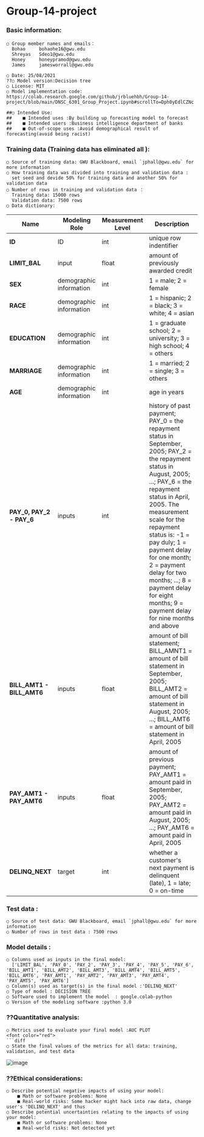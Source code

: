 # Group-14-project
### Basic information:

    ○ Group member names and emails：
      Bohao     bohaohe16@gwu.edu
      Shreyas   Sdeo1@gwu.edu
      Honey     honeypramod@gwu.edu
      James     jamesworrall@gwu.edu
      
    ○ Date: 25/08/2021
    ??○ Model version:Decision tree
    ○ License: MIT
    ○ Model implementation code: https://colab.research.google.com/github/jrbluehbh/Group-14-project/blob/main/DNSC_6301_Group_Project.ipynb#scrollTo=Dph0yEdlCZNc
    
    ##○ Intended Use: 
    ##    ■ Intended uses :By building up forecasting model to forecast
    ##    ■ Intended users :Business intelligence department of banks
    ##    ■ Out-of-scope uses :Avoid demographical result of forecasting(avoid being racist)
        
### Training data (Training data has eliminated all ):

    ○ Source of training data: GWU Blackboard, email `jphall@gwu.edu` for more information
    ○ How training data was divided into training and validation data : 
      set seed and devide 50% for training data and another 50% for validation data
    ○ Number of rows in training and validation data ：
      Training data: 15000 rows 
      Validation data: 7500 rows 
    ○ Data dictionary:
    
| Name | Modeling Role | Measurement Level| Description|
| ---- | ------------- | ---------------- | ---------- |
|**ID**| ID | int | unique row indentifier |
| **LIMIT_BAL** | input | float | amount of previously awarded credit |
| **SEX** | demographic information | int | 1 = male; 2 = female
| **RACE** | demographic information | int | 1 = hispanic; 2 = black; 3 = white; 4 = asian |
| **EDUCATION** | demographic information | int | 1 = graduate school; 2 = university; 3 = high school; 4 = others |
| **MARRIAGE** | demographic information | int | 1 = married; 2 = single; 3 = others |
| **AGE** | demographic information | int | age in years |
| **PAY_0, PAY_2 - PAY_6** | inputs | int | history of past payment; PAY_0 = the repayment status in September, 2005; PAY_2 = the repayment status in August, 2005; ...; PAY_6 = the repayment status in April, 2005. The measurement scale for the repayment status is: -1 = pay duly; 1 = payment delay for one month; 2 = payment delay for two months; ...; 8 = payment delay for eight months; 9 = payment delay for nine months and above |
| **BILL_AMT1 - BILL_AMT6** | inputs | float | amount of bill statement; BILL_AMNT1 = amount of bill statement in September, 2005; BILL_AMT2 = amount of bill statement in August, 2005; ...; BILL_AMT6 = amount of bill statement in April, 2005 |
| **PAY_AMT1 - PAY_AMT6** | inputs | float | amount of previous payment; PAY_AMT1 = amount paid in September, 2005; PAY_AMT2 = amount paid in August, 2005; ...; PAY_AMT6 = amount paid in April, 2005 |
| **DELINQ_NEXT**| target | int | whether a customer's next payment is delinquent (late), 1 = late; 0 = on-time |

        
### Test data :

    ○ Source of test data: GWU Blackboard, email `jphall@gwu.edu` for more information
    ○ Number of rows in test data : 7500 rows
    
### Model details : 

    ○ Columns used as inputs in the final model:
      ['LIMIT_BAL', 'PAY_0', 'PAY_2', 'PAY_3', 'PAY_4', 'PAY_5', 'PAY_6', 'BILL_AMT1', 'BILL_AMT2', 'BILL_AMT3', 'BILL_AMT4', 'BILL_AMT5', 'BILL_AMT6', 'PAY_AMT1', 'PAY_AMT2', 'PAY_AMT3', 'PAY_AMT4', 'PAY_AMT5', 'PAY_AMT6']
    ○ Column(s) used as target(s) in the final model :'DELINQ_NEXT'
    ○ Type of model : DECISION TREE
    ○ Software used to implement the model  : google.colab-python
    ○ Version of the modeling software :python 3.0
    
### ??Quantitative analysis:

    ○ Metrics used to evaluate your final model :AUC PLOT
    <font color="red"> 
    ```diff
    ○ State the final values of the metrics for all data: training, validation, and test data 

![image](https://user-images.githubusercontent.com/89275341/130871845-cf31bfb1-5b26-47d1-999b-b1cb9a504b53.png)

### ??Ethical considerations:

    ○ Describe potential negative impacts of using your model: 
        ■ Math or software problems: None
        ■ Real-world risks: Some hacker might hack into raw data, change user's 'DELINQ_NEXT' and thus 
    ○ Describe potential uncertainties relating to the impacts of using your model: 
        ■ Math or software problems: None
        ■ Real-world risks: Not detected yet
